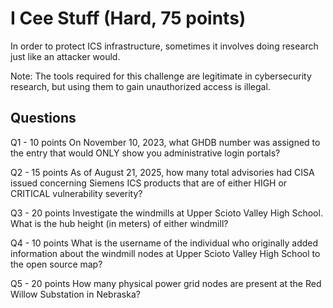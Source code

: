 # I Cee Stuff (Hard, 75 points)

In order to protect ICS infrastructure, sometimes it involves doing research just like an attacker would.

Note: The tools required for this challenge are legitimate in cybersecurity research, but using them to gain unauthorized access is illegal.

## Questions
Q1 - 10 points
On November 10, 2023, what GHDB number was assigned to the entry that would ONLY show you administrative login portals?

Q2 - 15 points
As of August 21, 2025, how many total advisories had CISA issued concerning Siemens ICS products that are of either HIGH or CRITICAL vulnerability severity?

Q3 - 20 points
Investigate the windmills at Upper Scioto Valley High School. What is the hub height (in meters) of either windmill?

Q4 - 10 points
What is the username of the individual who originally added information about the windmill nodes at Upper Scioto Valley High School to the open source map?

Q5 - 20 points
How many physical power grid nodes are present at the Red Willow Substation in Nebraska?
